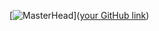 
[![MasterHead](C:\Users\morai\OneDrive\Documentos\GitHub\SergioMor4is\midia\banner_(1).png)]([your GitHub link](https://github.com/SergioMor4is))
